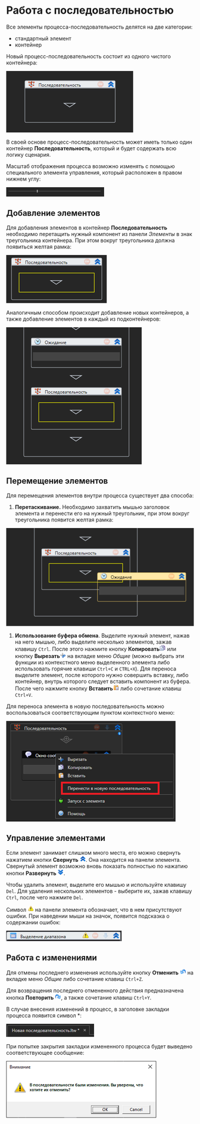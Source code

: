 # Работа с последовательностью

Все элементы процесса-последовательность делятся на две категории:

* стандартный элемент
* контейнер

Новый процесс-последовательность состоит из одного чистого контейнера:

![](<../../.gitbook/assets/0 (174).png>)

В своей основе процесс-последовательность может иметь только один контейнер **Последовательность**, который и будет содержать всю логику сценария.

Масштаб отображения процесса возможно изменять с помощью специального элемента управления, который расположен в правом нижнем углу:

![](../../.gitbook/assets/13.png)

## Добавление элементов

Для добавления элементов в контейнер **Последовательность** необходимо перетащить нужный компонент из панели *Элементы* в знак треугольника контейнера. При этом вокруг треугольника должна появиться желтая рамка:

![](<../../.gitbook/assets/1 (132).png>)

Аналогичным способом происходит добавление новых контейнеров, а также добавление элементов в каждый из подконтейнеров:

![](<../../.gitbook/assets/2 (13).png>)

## Перемещение элементов

Для перемещения элементов внутри процесса существует два способа:

1. **Перетаскивание.** Необходимо захватить мышью заголовок элемента и перенести его на нужный треугольник, при этом вокруг треугольника появится желтая рамка:

![](<../../.gitbook/assets/3 (5).png>)

1. **Использование буфера обмена**. Выделите нужный элемент, нажав на него мышью, либо выделите несколько элементов, зажав клавишу `Ctrl`. После этого нажмите кнопку **Копировать**![](../../.gitbook/assets/btnCopy.png) или кнопку **Вырезать**![](<../../.gitbook/assets/5 (2).png>) на вкладке меню *Общие* (можно выбрать эти функции из контекстного меню выделенного элемента либо использовать горячие клавиши `Ctrl+C` и `CTRL+X`). Для переноса выделите элемент, после которого нужно совершить вставку, либо контейнер, внутрь которого следует вставить компонент из буфера. После чего нажмите кнопку **Вставить**![](<../../.gitbook/assets/6 (3).png>) либо сочетание клавиш `Ctrl+V`.

Для переноса элемента в новую последовательность можно воспользоваться соответствующим пунктом контекстного меню:

![](<../../.gitbook/assets/image (599).png>)

## Управление элементами

Если элемент занимает слишком много места, его можно свернуть нажатием кнопки **Свернуть** ![](<../../.gitbook/assets/11 (3).png>). Она находится на панели элемента. Свернутый элемент возможно вновь показать полностью по нажатию кнопки **Развернуть** ![](<../../.gitbook/assets/12 (2) (1).png>). 

Чтобы удалить элемент, выделите его мышью и используйте клавишу `Del`. Для удаления нескольких элементов - выберите их, зажав клавишу `Ctrl`, после чего нажмите `Del`.

Символ ![](../../.gitbook/assets/error.png) на панели элемента обозначает, что в нем присутствуют ошибки. При наведении мыши на значок, появится подсказка о содержании ошибок:

![](<../../.gitbook/assets/001 (21).png>)

## Работа с изменениями

Для отмены последнего изменения используйте кнопку **Отменить** ![](<../../.gitbook/assets/7 (3).png>) на вкладке меню *Общие* либо сочетание клавиш `Ctrl+Z`.

Для возвращения последнего отмененного действия предназначена кнопка **Повторить** ![](<../../.gitbook/assets/8 (1).png>), а также сочетание клавиш `Ctrl+Y`.

В случае внесения изменений в процесс, в заголовке закладки процесса появится символ \*:

![](<../../.gitbook/assets/9 (1).png>)

При попытке закрытия закладки измененного процесса будет выведено соответствующее сообщение:

![](<../../.gitbook/assets/10 (3).png>)


